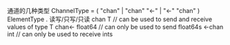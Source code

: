 通道的几种类型
ChannelType = ( "chan" | "chan" "<-" | "<-" "chan" ) ElementType .
读写/只写/只读
chan T          // can be used to send and receive values of type T
chan<- float64  // can only be used to send float64s
<-chan int      // can only be used to receive ints
